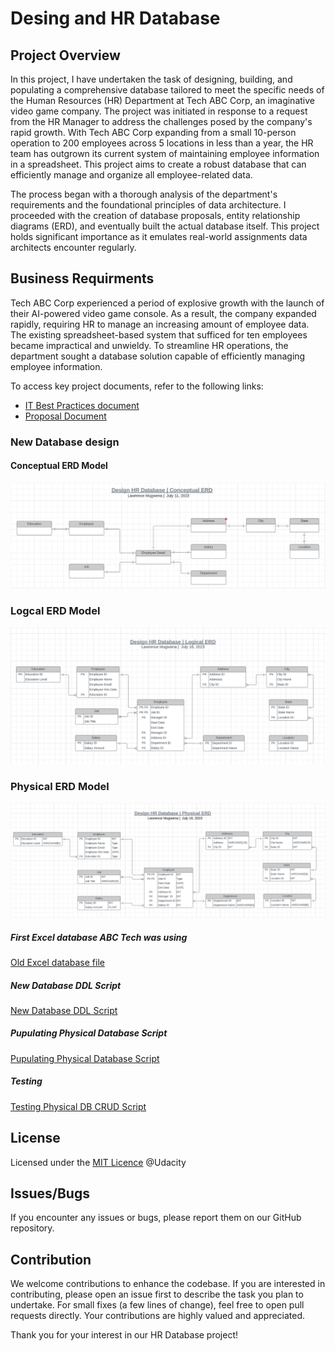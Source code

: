 # Desing and HR Database
## Project Overview
In this project, I have undertaken the task of designing, building, and populating a comprehensive database tailored to meet the specific needs of the Human Resources (HR) Department at Tech ABC Corp, an imaginative video game company. The project was initiated in response to a request from the HR Manager to address the challenges posed by the company's rapid growth. With Tech ABC Corp expanding from a small 10-person operation to 200 employees across 5 locations in less than a year, the HR team has outgrown its current system of maintaining employee information in a spreadsheet. This project aims to create a robust database that can efficiently manage and organize all employee-related data.

The process began with a thorough analysis of the department's requirements and the foundational principles of data architecture. I proceeded with the creation of database proposals, entity relationship diagrams (ERD), and eventually built the actual database itself. This project holds significant importance as it emulates real-world assignments data architects encounter regularly.

## Business Requirments
Tech ABC Corp experienced a period of explosive growth with the launch of their AI-powered video game console. As a result, the company expanded rapidly, requiring HR to manage an increasing amount of employee data. The existing spreadsheet-based system that sufficed for ten employees became impractical and unwieldy. To streamline HR operations, the department sought a database solution capable of efficiently managing employee information.

To access key project documents, refer to the following links:

<ul>
   <li><a href="/Documents/IT Best Practices.pdf">IT Best Practices document</a></li>
   <li><a href="/Documents/Proposal document.pdf">Proposal Document</a></li>
</ul>

### New Database design
#### Conceptual ERD Model
<img src="./Database Design/Design HR Database Conceptual Model.PNG"/>

### Logcal ERD Model
<img src="./Database Design/Design HR Database Logical ERD.PNG"/>

### Physical ERD Model

<img src="./Database Design/Design HR Database Physical ERD.PNG"/>


##### First Excel database ABC Tech was using
<a href="/old_hr_database_excel_sheet/hr-dataset.xlsx">Old Excel database file</a>

##### New Database DDL Script
<a href="/SQL Scripts/HR DATABASE DDL SCRIPT.sql">New Database DDL Script</a>

##### Pupulating Physical Database Script
<a href="/SQL Scripts/HR DATABASE DML SCRIPT.sql">Pupulating Physical Database Script</a>

##### Testing
<a href="/SQL Scripts/CRUD SCRIPT.sql">Testing Physical DB CRUD Script</a>

## License
Licensed under the <a href="/LICENCE">MIT Licence</a> @Udacity

## Issues/Bugs
If you encounter any issues or bugs, please report them on our GitHub repository.

## Contribution
We welcome contributions to enhance the codebase. If you are interested in contributing, please open an issue first to describe the task you plan to undertake. For small fixes (a few lines of change), feel free to open pull requests directly. Your contributions are highly valued and appreciated.

Thank you for your interest in our HR Database project!